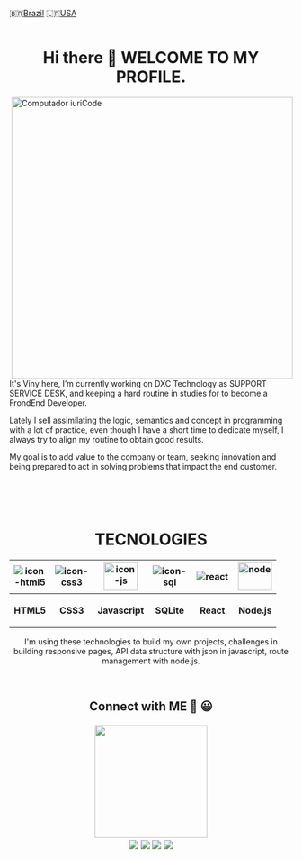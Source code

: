 :brazil:[Brazil](pt-br.md)
:liberia:[USA](README.md)
    
<div style="display: flex">
<h1 align="center">Hi there 👋 WELCOME TO MY PROFILE.</h1>
    
</div>
<img src="https://i.ibb.co/1dSK4zz/profile-git.png" min-width="600px" max-width="600px" width="500px" align="right" alt="Computador iuriCode">

<p align="left">It's Viny here, I’m currently working on DXC Technology as SUPPORT SERVICE DESK, and keeping a hard routine in studies for to become a FrondEnd Developer.
</p>

<p align="left">Lately I sell assimilating the logic, semantics and concept in programming with a lot of practice, even though I have a short time to dedicate myself, I always try to align my routine to obtain good results.</p>

<p align="left">My goal is to add value to the company or team, seeking innovation and being prepared to act in solving problems that impact the end customer.</p>
<br>
<br>
<br>
<h1 align="center">TECNOLOGIES</h1>
<table align="center">
        <tr background-color="#ffffff">
            <th width="50" height="60"><img src="https://i.ibb.co/fk0xGfg/html5.png" alt="icon-html5" ></th>
            <th width="60" height="50"><img src="https://i.ibb.co/TcfYZTt/css3.png" alt="icon-css3" marginwidth="5px"></th>
            <th width="60" height="50"><img src="https://i.ibb.co/j5NtKfP/js.png" alt="icon-js" width="60" height="50" marginwidth="5px"></th>
            <th width="60" height="50"><img src="https://i.ibb.co/31P7bP9/database-sql1.png" alt="icon-sql" marginwidth="5px"></th>
            <th width="60" height="50"><img src="https://i.ibb.co/nfqvYkW/react.png" alt="react"  marginwidth="5px"></th>
            <th><img src="https://i.ibb.co/dLZg9SP/node.png" alt="node" width="60" height="50" marginwidth="5px"></th>
        </tr>
        <tr>
            <th width="50" height="60"><span>HTML5</span></th>
            <th width="50" height="60"><span>CSS3</span></th>
            <th width="50" height="60"><span>Javascript</span></th>
            <th width="50" height="60"><span>SQLite</span></th>
            <th width="50" height="60"><span>React</span></th>
            <th width="50" height="60"><span>Node.js</span></th>
        </tr>
    </table>
    

    
<p align="center" witdth="60%">I'm using these technologies to build my own projects, challenges in building responsive pages, API data structure with json in javascript, route management with node.js.</p>

<br>
<h2 align="center">
        <strong>Connect with ME 👋 😃</strong>
        </p>
        <img align="center" src="https://octodex.github.com/images/daftpunktocat-thomas.gif" width="200" height="200">
<br>


<div align="center" backgroundcolor="#4d0099" width="100%">
  <a href = "mailto: vbanetyy@gmail.com"><img src="https://img.shields.io/badge/-Gmail-%23EA4335?style=for-the-badge&logo=gmail&logoColor=white" target="_blank"></a>
  <a href="https://www.linkedin.com/in/vinicius-batista-815983137/" target="_blank"><img src="https://img.shields.io/badge/-LinkedIn-%230077B5?style=for-the-badge&logo=linkedin&logoColor=white" target="_blank"></a>
  <a href="https://www.instagram.com/viny_batista_10/" target="_blank"><img src="https://img.shields.io/badge/-Instagram-%23E4405F?style=for-the-badge&logo=instagram&logoColor=white" target="_blank"></a>
  <a href="https://www.frontendmentor.io/profile/vbanety" target="_blank"><img src="https://img.shields.io/badge/FS-MENTOR-blue" target="_blank"></a>
</div>   


<!--



**Vbanety/Vbanety** is a ✨ _special_ ✨ repository because its `README.md` (this file) appears on your GitHub profile.

Here are some ideas to get you started:

- 🔭 I’m currently working on ...
- 🌱 I’m currently learning ...
- 👯 I’m looking to collaborate on ...
- 🤔 I’m looking for help with ...
- 💬 Ask me about ...
- 📫 How to reach me: ...
- 😄 Pronouns: ...
- ⚡ Fun fact: ...
-->

